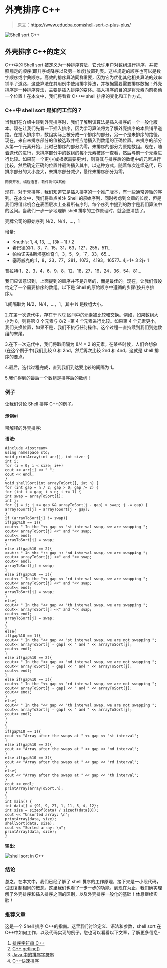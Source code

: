 # 外壳排序 C++

> 原文：<https://www.educba.com/shell-sort-c-plus-plus/>

![Shell sort C++](img/662645d9b89bf9bcc05ba04339d61ca6.png)



## 外壳排序 C++的定义

C++中的 Shell sort 被定义为一种排序算法，它允许用户对数组进行排序，并按照规定的顺序(即升序或降序以及另一维度)放置列表。这些规定的顺序也可以是数字顺序或字典顺序。高效的排序算法同样重要，因为它为优化其他相关算法的效率铺平了道路，这些算法在其用例中使用排序算法，并根据需要需要排序数据！外壳排序是一种排序算法，主要是插入排序的变体。插入排序的目的是将元素向前移动一个位置！在本文中，我们将看看 C++中 shell 排序的变化和工作方式。

### C++中 shell sort 是如何工作的？

当我们在介绍中谈到外壳排序时，我们了解到该算法是插入排序的一个一般化版本。现在让我们先看一下插入排序，因为学习算法将为了解外壳排序的本质铺平道路。在插入排序中，数组实际上被分成一个排序的部分，另一个是未排序的路径。现在，来自未排序部分的值被选取并相应地插入到数组的正确位置。未排序的部分从第一个元素开始，此时已排序的部分为零，未排序的部分为原始数组。现在，随着迭代的进行，未排序部分中的数组的每个元素被逐一查看，然后与前一个元素进行比较。如果前一个更小(或根据需要更大)，则将其与排序后的数组中的元素进行比较，然后确定正确的位置并最终插入其中。以这种方式，随着每次连续迭代，已排序部分的大小变大，未排序部分减少，最终未排序部分为零。

<small>网页开发、编程语言、软件测试&其他</small>

现在，对于壳排序，我们知道它是插入排序的一个推广版本，有一些通常遵循的序列。在本文中，我们将重点关注 Shell 的原始序列，同时考虑到文章的长度，但是我们将借此机会在表面层次上查看所有序列。每个序列中提到的数字是我们算法中的区间。当我们一步一步地理解 shell 排序的工作原理时，就会更清楚了。

壳牌公司的原始序列:N/2，N/4，…，1

增量:

*   Knuth’s: 1, 4, 13, …, (3k – 1) / 2
*   希巴德的:1，3，7，15，31，63，127，255，511…
*   帕帕诺夫&斯塔塞维奇:1，3，5，9，17，33，65…
*   塞奇威克的:1，8，23，77，281，1073，4193，16577…4j+1+ 3 2j+ 1

普拉特:1，2，3，4，6，9，8，12，18，27，16，24，36，54，81…

我们应该意识到，上面提到的顺序并不是详尽的，而是最佳的。现在，让我们假设给定了一个需要排序的数组。以下是 Shell 的原始顺序中遵循的步骤(按升序排序)。

1.间隔取为 N/2，N/4，…，1，其中 N 是数组大小。

2.在第一次迭代中，存在于 N/2 区间中的元素被比较和交换。例如，如果数组大小为 8，则将第 0 个元素与 8/2 =第 4 个元素进行比较。如果第 4 个元素更小，我们交换位置，如果不是，我们不执行任何操作。这个过程一直持续到我们到达数组的末尾。

3.在下一次迭代中，我们将取间隔为 8/4 = 2 的元素。在某些时候，人们会想象(在这个例子中)我们比较 0 和 2nd，然后再次比较 2nd 和 4nd，这就是 shell 排序的要点。

4.最后，迭代过程完成，直到我们到达要比较的间隔为 1。

5.我们得到的最后一个数组是排序后的数组！

### 例子

让我们讨论 Shell 排序 C++的例子。

#### 示例#1

带解释的外壳排序:

**语法:**

```
#include <iostream>
using namespace std;
void printArray(int arr[], int size) {
int i;
for (i = 0; i < size; i++)
cout << arr[i] << " ";
cout << endl;
}
void shellSort(int arrayToSort[], int n) {
for (int gap = n / 2; gap > 0; gap /= 2) {
for (int i = gap; i < n; i += 1) {
int swap = arrayToSort[i];
int j;
for (j = i; j >= gap && arrayToSort[j - gap] > swap; j -= gap) {
arrayToSort[j] = arrayToSort[j - gap];
}
if (arrayToSort[j] != swap){
if(gap%10 == 1){
cout<< " In the "<< gap << "st interval swap, we are swapping ";
cout<< arrayToSort[j] <<" and "<< swap;
cout<< endl;
arrayToSort[j] = swap;
}
else if(gap%10 == 2){
cout<< " In the "<< gap << "nd interval swap, we are swapping ";
cout<< arrayToSort[j] <<" and "<< swap;
cout<< endl;
arrayToSort[j] = swap;
}
else if(gap%10 == 3){
cout<< " In the "<< gap << "rd interval swap, we are swapping ";
cout<< arrayToSort[j] <<" and "<< swap;
cout<< endl;
arrayToSort[j] = swap;
}
else{
cout<< " In the "<< gap << "th interval swap, we are swapping ";
cout<< arrayToSort[j] <<" and "<< swap;
cout<< endl;
arrayToSort[j] = swap;
}
}
else{
if(gap%10 == 1){
cout<< " In the "<< gap << "st interval swap, we are not swapping ";
cout<< arrayToSort[j - gap] << " and " << arrayToSort[j];
cout<< endl;
}
else if(gap%10 == 2){
cout<< " In the "<< gap << "nd interval swap, we are not swapping ";
cout<< arrayToSort[j - gap] << " and " << arrayToSort[j];
cout<< endl;
}
else if(gap%10 == 3){
cout<< " In the "<< gap << "rd interval swap, we are not swapping ";
cout<< arrayToSort[j - gap] << " and " << arrayToSort[j];
cout<< endl;
}
else{
cout<< " In the "<< gap << "th interval swap, we are not swapping ";
cout<< arrayToSort[j - gap] << " and " << arrayToSort[j];
cout<< endl;
}
}
}
if(gap%10 == 1){
cout << "Array after the swaps at " << gap << "st interval";
}
else if(gap%10 == 2){
cout << "Array after the swaps at " << gap << "nd interval";
}
else if(gap%10 == 3){
cout << "Array after the swaps at " << gap << "rd interval";
}
else{
cout << "Array after the swaps at " << gap << "th interval";
}
cout << endl;
printArray(arrayToSort,n);
}
}
int main() {
int data[] = {91, 9, 27, 1, 11, 5, 6, 12};
int size = sizeof(data) / sizeof(data[0]);
cout << "Unsorted array: \n";
printArray(data, size);
shellSort(data, size);
cout << "Sorted array: \n";
printArray(data, size);
}
```

**输出:**

![shell sort in C++](img/532bb54629a1ffea495de1a811a0ecb5.png)



### 结论

总之，在本文中，我们已经了解了 shell 排序的工作原理，接下来是一小段代码，试图复制相同的概念。这里我们也看了一步一步的功能。到现在为止，我们确实理解了外壳排序和插入排序之间的区别，以及外壳排序一般化的基础！休息继续实验！

### 推荐文章

这是一个 Shell 排序 C++的指南。这里我们讨论定义、语法和参数，shell sort 在 C++中如何工作，以及代码实现的例子。您也可以看看以下文章，了解更多信息–

1.  [排序字符串 C++](https://www.educba.com/sort-string-c/)
2.  [C++ getline()](https://www.educba.com/c-plus-plus-getline/)
3.  [Java 中的排序字符串](https://www.educba.com/sort-string-in-java/)
4.  [C++快速排序](https://www.educba.com/c-plus-plus-quicksort/)





